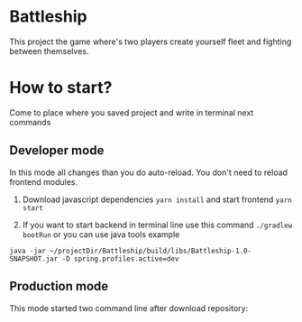 Battleship
===

This project the game where's two players
create yourself fleet and fighting between
themselves.

How to start?
==
Come to place where you saved project and write in 
terminal next commands 

Developer mode
--

In this mode all changes than you do auto-reload. 
You don't need to reload frontend modules. 

1. Download javascript dependencies `yarn install` and start 
frontend `yarn start`

2. If you want to start backend in terminal line use this command
`./gradlew bootRun` or you can use java tools example 

```shell script
java -jar ~/projectDir/Battleship/build/libs/Battleship-1.0-SNAPSHOT.jar -D spring.profiles.active=dev
```

Production mode
-- 

This mode started two command line after download repository:
